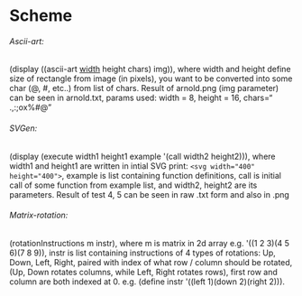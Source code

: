 # Scheme

###### Ascii-art:
(display ((ascii-art <ins>width</ins> height chars) img)),
where width and height define size of rectangle from image (in pixels), 
you want to be converted into some char (@, #, etc..) from list of chars.
Result of arnold.png (img parameter) can be seen in arnold.txt, 
params used: width = 8, height = 16, chars=“ .,:;ox%#@”


###### SVGen:
(display (execute width1 height1 example '(call width2 height2))),
where width1 and height1 are written in intial SVG print: `<svg width="400" height="400">`,
example is list containing function definitions,
call is initial call of some function from example list, and width2, height2 are its parameters.
Result of test 4, 5 can be seen in raw .txt form and also in .png


###### Matrix-rotation:
(rotationInstructions m instr),
where m is matrix in 2d array e.g. '((1 2 3)(4 5 6)(7 8 9)),
instr is list containing instructions of 4 types of rotations:
Up, Down, Left, Right, paired with index of what row / column should
be rotated, (Up, Down rotates columns, while Left, Right rotates rows),
first row and column are both indexed at 0.
e.g. (define instr '((left 1)(down 2)(right 2))).





